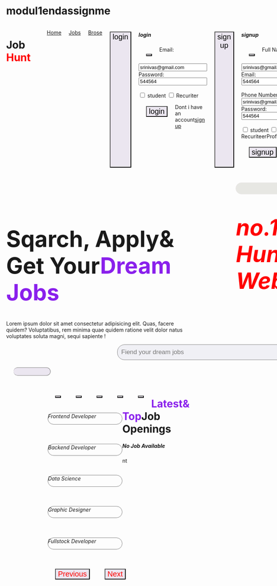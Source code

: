 # modul1endassignme<!DOCTYPE html>
<html lang="en">
<head>
    <meta charset="UTF-8">
    <meta name="viewport" content="width=device-width, initial-scale=1.0">
    <title>module1end assignment</title>
    <link href="https://cdn.jsdelivr.net/npm/bootstrap@5.0.2/dist/css/bootstrap.min.css" rel="stylesheet"
        integrity="sha384-EVSTQN3/azprG1Anm3QDgpJLIm9Nao0Yz1ztcQTwFspd3yD65VohhpuuCOmLASjC" crossorigin="anonymous">
    <link rel="stylesheet" href="https://cdnjs.cloudflare.com/ajax/libs/font-awesome/4.7.0/css/font-awesome.min.css">
    <style>
        .navbar {
            display: flex;
            justify-content: space-between;
        }
        .hedder {
            display: flex;
        }
        .container {
            list-style: none;
            display: flex;
            gap: 50px;
        }
        span {
            color: red;
        }
        .id {
            display: flex;
        }
        nav>ul {
            display: flex;
            gap: 20px;
            list-style: none;
        }
        li>a {
            display: flex;
            list-style: none;
        }
        .div1 {
            align-items: center;
            justify-items: center;
            justify-content: space-between;
            gap: 40px;
            width: 300px;
            height: 30px;
            border: 1px solid rgb(236, 233, 233);
            font-size: 60px;
            background-color: rgb(231, 231, 227);
            border-radius: 20px;
            margin: 20px;
            margin-left: 620px;
        }
        .div2 {
            align-items: center;
            justify-items: center;
        }
        button {
            display: flex;
            background-color: rgb(41, 140, 228);
        }
        #content {
            display: flex;
        }
        button {
            float: left;
            margin: 20px;
            font-size: 20px;
            background-color: rgb(235, 230, 240);
        }
        b {
            color: rgb(138, 32, 236);
        }
        .div2 {
            font-size: 30px;
        }
        #id {
            display: flex;
            box-sizing: border-box;
            justify-content: space-around;
            align-items: center;
        }
        form.example input[type=text] {
            float: left;
            padding: 10px;
            font-size: 17px;
            border: 1px solid grey;
            justify-content: center;
            width: 600px;
            background: hwb(240 94% 4%);
            margin-left: 300px;
            border-radius: 20px;
        }
        form.example button {
            float: left;
            width: 100px;
            padding: 10px;
            background: rgb(69, 80, 235) color: white;
            font-size: 17px;
            border: 1px solid grey;
            border-left: none;
            cursor: pointer;
            border-radius: 20px;
        }
        form.example button:hover {
            float: left;
            background: hwb(246 37% 15%);
        }
        form.example::after {
            content: "";
            clear: both;
            display: table;
        }
        .icon {
            width: 10px;
            height: auto;
        }
        h6 {
            width: 200px;
            height: 30px;
            border: 1px solid grey;
            border-radius: 20px;
            justify-items: center;
            float: left;
        }
        .div8 {
            justify-items: center;
            align-items: center;
            justify-content: center;
        }
    </style>
</head>
<body>
    <div class="navbar">
        <div class="hedder">
            <h1>Job <span>Hunt</span></h1>
        </div>
        <nav>
            <ul>
                <li>
                    <div class="container">
                <li><a href="//Home">Home</a></li>
                <li><a href="//Jobs">Jobs</a></li>
                <li><a href="//Brose">Brose</a></li>
                </li>
            </ul>
        </nav>
        <div class="navbar">
            <button type="button" class="btn btn-primary" data-bs-toggle="modal" data-bs-target="#exampleModal">
                login
            </button>
            <div class="modal fade" id="exampleModal" tabindex="-1" aria-labelledby="exampleModalLabel"
                aria-hidden="true">
                <div class="modal-dialog">
                    <div class="modal-content">
                        <div class="modal-header">
                            <h5 class="modal-title" id="exampleModalLabel">login</h5>
                            <button type="button" class="btn-close" data-bs-dismiss="modal" aria-label="Close"></button>
                        </div>
                        <div class="modal-body">
                            <form action="/action_page.php">
                                <label for="fname">Email:</label><br>
                                <input type="text" id="fname" name="fname" value="srinivas@gmail.com"><br>
                                <label for="lname">Password:</label><br>
                                <input type="text" id="lname" name="lname" value="544564"><br><br>
                                <input type="checkbox" id="vehicle2" name="vehicle2" value="Car">
                                <label for="vehicle2"> student</label>
                                <input type="checkbox" id="vehicle3" name="vehicle3" value="Boat">
                                <label for="vehicle3"> Recuriter</label>
                                <button>login</button>
                                <p>Dont i have an account<a href="id">sign up</a></p>
                            </form>
                            </form>
                        </div>
                    </div>
                </div>
            </div>
            <button type="button" class="btn btn-primary" data-bs-toggle="modal" data-bs-target="#signup">
                sign up
            </button>
            <div class="modal fade" id="signup" tabindex="-1" aria-labelledby="signup" aria-hidden="true">
                <div class="modal-dialog">
                    <div class="modal-content">
                        <div class="modal-header">
                            <h5 class="modal-title" id="exampleModalLabel">signup</h5>
                            <button type="button" class="btn-close" data-bs-dismiss="modal" aria-label="Close"></button>
                        </div>
                        <div class="modal-body">
                            <label for="fname">Full Name:</label><br>
                            <input type="text" id="fname" name="fname" value="srinivas@gmail.com"><br>
                            <label for="lname">Email:</label><br>
                            <input type="text" id="lname" name="lname" value="544564"><br><br>
                            <label for="fname">Phone Number:</label><br>
                            <input type="text" id="fname" name="fname" value="srinivas@gmail.com"><br>
                            <label for="lname">Password:</label><br>
                            <input type="text" id="lname" name="lname" value="544564"><br><br>
                            <input type="checkbox" id="vehicle2" name="vehicle2" value="Car">
                            <label for="vehicle2"> student</label>
                            <input type="checkbox" id="vehicle3" name="vehicle3" value="Boat">
                            <label for="vehicle3"> RecuriteerProfile</label>
                            <button>signup</button>
                            <p>Dont i have an account<a href="id">Login</a></p>
                        </div>
                    </div>
                </div>
            </div>
        </div>
    </div>
    </div>
    <div class="div1">
        <h5><span>no.1 job Hunt Website</span></h5>
    </div>
    <div class="div2">
        <h1>Sqarch,
            Apply&<br>Get Your<b>Dream Jobs</b></h1>
    </div>
    <div>
        <p>Lorem ipsum dolor sit amet consectetur adipisicing elit. Quas,
            facere quidem? Voluptatibus,
            rem minima quae quidem ratione velit dolor natus voluptates soluta magni,
            sequi sapiente !</p>
    </div>
    <div id="div7">
        <form class="example" action="/action_page.php">
            <input type="text" placeholder="Fiend your dream jobs" name="Fiend your jobs">
            <button type="submit"><i class="fa fa-search"></i></button><br>
        </form>
    </div>
    <div class="div8">
        <div id="carouselExampleIndicators" class="carousel slide" data-bs-ride="carousel">
            <div class="carousel-indicators">
                <button type="button" data-bs-target="#carouselExampleIndicators" data-bs-slide-to="0" class="active"
                    aria-current="true" aria-label="Slide 1"></button>
                <button type="button" data-bs-target="#carouselExampleIndicators" data-bs-slide-to="1"
                    aria-label="Slide 2"></button>
                <button type="button" data-bs-target="#carouselExampleIndicators" data-bs-slide-to="2"
                    aria-label="Slide 3"></button>
                <button type="button" data-bs-target="#carouselExampleIndicators" data-bs-slide-to="3"
                    aria-label="Slide 4"></button>
                <button type="button" data-bs-target="#carouselExampleIndicators" data-bs-slide-to="4"
                    aria-label="Slide 5"></button>
            </div>
            <div class="carousel-inner">
                <div class="carousel-item active">
                    <text src="text" Frontend Developer... class="d-block w-100" alt="...">
                        <h6>Frontend Developer</h6>
                </div>
                <div class="carousel-item">
                    <text src="text" Backend Developer class="d-block w-100" alt="...">
                        <h6>Backend Developer</h6>
                </div>
                <div class="carousel-item">
                    <text src="text" Graphic Designer class="d-block w-100" alt="...">
                        <h6>Data Science</h6>
                </div>
                <div class="carousel-item">
                    <text src="text" Fullstock Developer class="d-block w-100" alt="...">
                        <h6>Graphic Designer</h6>
                </div>
                <div class="carousel-item">
                    <text src="text" Fullstock Developer class="d-block w-100" alt="...">
                        <h6>Fullstock Developer</h6>
                </div>
                <button class=" carousel-control-prev" type="button" data-bs-target="#carouselExampleIndicators"
                    data-bs-slide="prev">
                    <span class="carousel-control-prev-icon" aria-hidden="true"></span>
                    <span class="visually-hidden">Previous</span>
                </button>
                <button class="carousel-control-next" type="button" data-bs-target="#carouselExampleIndicators"
                    data-bs-slide="next">
                    <span class="carousel-control-next-icon" aria-hidden="true"></span>
                    <span class="visually-hidden">Next</span>
                </button>
            </div>
        </div>
    </div>
    <div class="div3">
        <h1><b>Latest& Top</b>Job Openings</h1>
        <h5>No Job Available</h5>
    </div>
    <div>
    </div>
    <script src="https://cdn.jsdelivr.net/npm/bootstrap@5.0.2/dist/js/bootstrap.bundle.min.js"
        integrity="sha384-MrcW6ZMFYlzcLA8Nl+NtUVF0sA7MsXsP1UyJoMp4YLEuNSfAP+JcXn/tWtIaxVXM" crossorigin="anonymous">
        </script>
</body>
</html>
</body>
</html>nt

